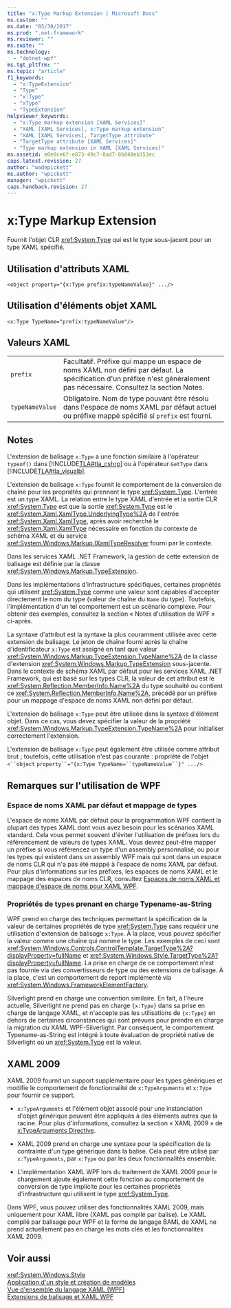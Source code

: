 ```yaml
---
title: "x:Type Markup Extension | Microsoft Docs"
ms.custom: ""
ms.date: "03/30/2017"
ms.prod: ".net-framework"
ms.reviewer: ""
ms.suite: ""
ms.technology: 
  - "dotnet-wpf"
ms.tgt_pltfrm: ""
ms.topic: "article"
f1_keywords: 
  - "x:TypeExtension"
  - "Type"
  - "x:Type"
  - "xType"
  - "TypeExtension"
helpviewer_keywords: 
  - "x:Type markup extension [XAML Services]"
  - "XAML [XAML Services], x:Type markup extension"
  - "XAML [XAML Services], TargetType attribute"
  - "TargetType attribute [XAML Services]"
  - "Type markup extension in XAML [XAML Services]"
ms.assetid: e0e0ce6f-e873-49c7-8ad7-8b840eb353ec
caps.latest.revision: 27
author: "wadepickett"
ms.author: "wpickett"
manager: "wpickett"
caps.handback.revision: 27
---
```

# x:Type Markup Extension
Fournit l'objet CLR <xref:System.Type> qui est le type sous\-jacent pour un type XAML spécifié.  
  
## Utilisation d'attributs XAML  
  
```  
<object property="{x:Type prefix:typeNameValue}" .../>  
```  
  
## Utilisation d'éléments objet XAML  
  
```  
<x:Type TypeName="prefix:typeNameValue"/>  
```  
  
## Valeurs XAML  
  
|||  
|-|-|  
|`prefix`|Facultatif.  Préfixe qui mappe un espace de noms XAML non défini par défaut.  La spécification d'un préfixe n'est généralement pas nécessaire.  Consultez la section Notes.|  
|`typeNameValue`|Obligatoire.  Nom de type pouvant être résolu dans l'espace de noms XAML par défaut actuel ou préfixe mappé spécifié si `prefix` est fourni.|  
  
## Notes  
 L'extension de balisage `x:Type` a une fonction similaire à l'opérateur `typeof()` dans [!INCLUDE[TLA#tla_cshrp](../../../includes/tlasharptla-cshrp-md.md)] ou à l'opérateur `GetType` dans [!INCLUDE[TLA#tla_visualb](../../../includes/tlasharptla-visualb-md.md)].  
  
 L'extension de balisage `x:Type` fournit le comportement de la conversion de chaîne pour les propriétés qui prennent le type <xref:System.Type>.  L'entrée est un type XAML.  La relation entre le type XAML d'entrée et la sortie CLR <xref:System.Type> est que la sortie <xref:System.Type> est le <xref:System.Xaml.XamlType.UnderlyingType%2A> de l'entrée <xref:System.Xaml.XamlType>, après avoir recherché le <xref:System.Xaml.XamlType> nécessaire en fonction du contexte de schéma XAML et du service <xref:System.Windows.Markup.IXamlTypeResolver> fourni par le contexte.  
  
 Dans les services XAML .NET Framework, la gestion de cette extension de balisage est définie par la classe <xref:System.Windows.Markup.TypeExtension>.  
  
 Dans les implémentations d'infrastructure spécifiques, certaines propriétés qui utilisent <xref:System.Type> comme une valeur sont capables d'accepter directement le nom du type \(valeur de chaîne du `Name` du type\).  Toutefois, l'implémentation d'un tel comportement est un scénario complexe.  Pour obtenir des exemples, consultez la section « Notes d'utilisation de WPF » ci\-après.  
  
 La syntaxe d'attribut est la syntaxe la plus couramment utilisée avec cette extension de balisage.  Le jeton de chaîne fourni après la chaîne d'identificateur `x:Type` est assigné en tant que valeur <xref:System.Windows.Markup.TypeExtension.TypeName%2A> de la classe d'extension <xref:System.Windows.Markup.TypeExtension> sous\-jacente.  Dans le contexte de schéma XAML par défaut pour les services XAML .NET Framework, qui est basé sur les types CLR, la valeur de cet attribut est le <xref:System.Reflection.MemberInfo.Name%2A> du type souhaité ou contient ce <xref:System.Reflection.MemberInfo.Name%2A>, précédé par un préfixe pour un mappage d'espace de noms XAML non défini par défaut.  
  
 L'extension de balisage `x:Type` peut être utilisée dans la syntaxe d'élément objet.  Dans ce cas, vous devez spécifier la valeur de la propriété <xref:System.Windows.Markup.TypeExtension.TypeName%2A> pour initialiser correctement l'extension.  
  
 L'extension de balisage `x:Type` peut également être utilisée comme attribut brut ; toutefois, cette utilisation n'est pas courante : propriété de l'objet `<``object` `property``="{x:Type TypeName=``typeNameValue``}" .../>`  
  
## Remarques sur l'utilisation de WPF  
  
### Espace de noms XAML par défaut et mappage de types  
 L'espace de noms XAML par défaut pour la programmation WPF contient la plupart des types XAML dont vous avez besoin pour les scénarios XAML standard. Cela vous permet souvent d'éviter l'utilisation de préfixes lors du référencement de valeurs de types XAML.  Vous devrez peut\-être mapper un préfixe si vous référencez un type d'un assembly personnalisé, ou pour les types qui existent dans un assembly WPF mais qui sont dans un espace de noms CLR qui n'a pas été mappé à l'espace de noms XAML par défaut.  Pour plus d'informations sur les préfixes, les espaces de noms XAML et le mappage des espaces de noms CLR, consultez [Espaces de noms XAML et mappage d'espace de noms pour XAML WPF](../../../docs/framework/wpf/advanced/xaml-namespaces-and-namespace-mapping-for-wpf-xaml.md).  
  
### Propriétés de types prenant en charge Typename\-as\-String  
 WPF prend en charge des techniques permettant la spécification de la valeur de certaines propriétés de type <xref:System.Type> sans requérir une utilisation d'extension de balisage `x:Type`.  À la place, vous pouvez spécifier la valeur comme une chaîne qui nomme le type.  Les exemples de ceci sont <xref:System.Windows.Controls.ControlTemplate.TargetType%2A?displayProperty=fullName> et <xref:System.Windows.Style.TargetType%2A?displayProperty=fullName>.  La prise en charge de ce comportement n'est pas fournie via des convertisseurs de type ou des extensions de balisage.  À la place, c'est un comportement de report implémenté via <xref:System.Windows.FrameworkElementFactory>.  
  
 Silverlight prend en charge une convention similaire.  En fait, à l'heure actuelle, Silverlight ne prend pas en charge `{x:Type}` dans sa prise en charge de langage XAML, et n'accepte pas les utilisations de `{x:Type}` en dehors de certaines circonstances qui sont prévues pour prendre en charge la migration du XAML WPF\-Silverlight.  Par conséquent, le comportement Typename\-as\-String est intégré à toute évaluation de propriété native de Silverlight où un <xref:System.Type> est la valeur.  
  
## XAML 2009  
 XAML 2009 fournit un support supplémentaire pour les types génériques et modifie le comportement de fonctionnalité de `x:TypeArguments` et `x:Type` pour fournir ce support.  
  
-   `x:TypeArguments` et l'élément objet associé pour une instanciation d'objet générique peuvent être appliqués à des éléments autres que la racine.  Pour plus d'informations, consultez la section « XAML 2009 » de [x:TypeArguments Directive](../../../docs/framework/xaml-services/x-typearguments-directive.md).  
  
-   XAML 2009 prend en charge une syntaxe pour la spécification de la contrainte d'un type générique dans la balise.  Cela peut être utilisé par `x:TypeArguments`, par `x:Type` ou par les deux fonctionnalités ensemble.  
  
-   L'implémentation XAML WPF lors du traitement de XAML 2009 pour le chargement ajoute également cette fonction au comportement de conversion de type implicite pour les certaines propriétés d'infrastructure qui utilisent le type <xref:System.Type>.  
  
 Dans WPF, vous pouvez utiliser des fonctionnalités XAML 2009, mais uniquement pour XAML libre \(XAML pas compilé par balise\).  Le XAML compilé par balisage pour WPF et la forme de langage BAML de XAML ne prend actuellement pas en charge les mots clés et les fonctionnalités XAML 2009.  
  
## Voir aussi  
 <xref:System.Windows.Style>   
 [Application d'un style et création de modèles](../../../docs/framework/wpf/controls/styling-and-templating.md)   
 [Vue d'ensemble du langage XAML \(WPF\)](../../../docs/framework/wpf/advanced/xaml-overview-wpf.md)   
 [Extensions de balisage et XAML WPF](../../../docs/framework/wpf/advanced/markup-extensions-and-wpf-xaml.md)